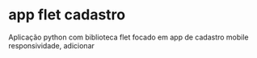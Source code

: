 # app flet cadastro
Aplicação python com biblioteca flet focado em app de cadastro mobile
responsividade, adicionar
